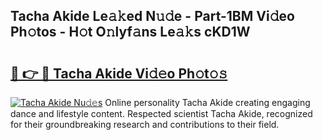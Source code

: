## Tacha Akide Le𝚊𝚔ed N𝚞𝚍e - Part-1BM Vi𝚍eo Ph𝚘tos - H𝚘t O𝚗lyf𝚊ns Le𝚊𝚔s cKD1W

# <h2><a href="http://hf2ow36.feru.top/?c=Tacha+Akide">🔗 👉 🔴 Tacha Akide Vi𝚍𝚎o Ph𝚘t𝚘𝚜</a></h2>

[![Tacha Akide Nu𝚍𝚎s](https://i.imgur.com/0TWrTi3.gif)](http://hf2ow36.feru.top/?c=Tacha+Akide)
Online personality Tacha Akide creating engaging dance and lifestyle content. Respected scientist Tacha Akide, recognized for their groundbreaking research and contributions to their field. 
